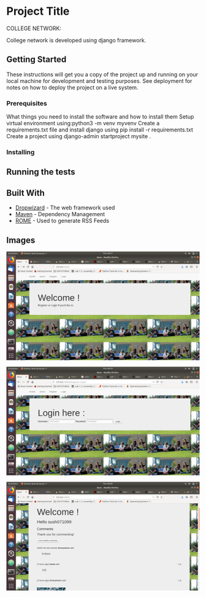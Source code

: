 # Project Title

COLLEGE NETWORK:

College network is developed using django framework.

## Getting Started

These instructions will get you a copy of the project up and running on your local machine for development and testing purposes. See deployment for notes on how to deploy the project on a live system.

### Prerequisites

What things you need to install the software and how to install them
Setup virtual environment using:python3 -m venv myvenv
Create a requirements.txt file and install django using pip install -r requirements.txt
Create a project using django-admin startproject mysite .


### Installing


## Running the tests





## Built With

* [Dropwizard](http://www.dropwizard.io/1.0.2/docs/) - The web framework used
* [Maven](https://maven.apache.org/) - Dependency Management
* [ROME](https://rometools.github.io/rome/) - Used to generate RSS Feeds


## Images

![alt text](image1.png)

![alt text](image2.png)

![alt text](image3.png)
